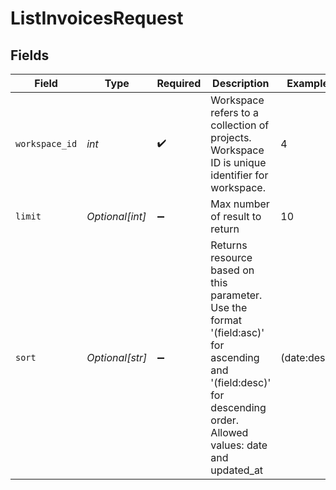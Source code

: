 # ListInvoicesRequest


## Fields

| Field                                                                                                                                                             | Type                                                                                                                                                              | Required                                                                                                                                                          | Description                                                                                                                                                       | Example                                                                                                                                                           |
| ----------------------------------------------------------------------------------------------------------------------------------------------------------------- | ----------------------------------------------------------------------------------------------------------------------------------------------------------------- | ----------------------------------------------------------------------------------------------------------------------------------------------------------------- | ----------------------------------------------------------------------------------------------------------------------------------------------------------------- | ----------------------------------------------------------------------------------------------------------------------------------------------------------------- |
| `workspace_id`                                                                                                                                                    | *int*                                                                                                                                                             | :heavy_check_mark:                                                                                                                                                | Workspace refers to a collection of projects. Workspace ID is unique identifier for workspace.                                                                    | 4                                                                                                                                                                 |
| `limit`                                                                                                                                                           | *Optional[int]*                                                                                                                                                   | :heavy_minus_sign:                                                                                                                                                | Max number of result to return                                                                                                                                    | 10                                                                                                                                                                |
| `sort`                                                                                                                                                            | *Optional[str]*                                                                                                                                                   | :heavy_minus_sign:                                                                                                                                                | Returns resource based on this parameter. Use the format '(field:asc)' for ascending and '(field:desc)' for descending order. Allowed values: date and updated_at | (date:desc)                                                                                                                                                       |